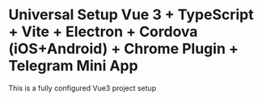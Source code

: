 # Universal Setup Vue 3 + TypeScript + Vite + Electron + Cordova (iOS+Android) + Chrome Plugin + Telegram Mini App

This is a fully configured Vue3 project setup